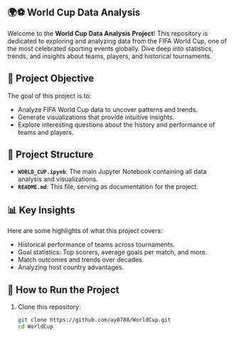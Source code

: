 
## 🌍⚽ World Cup Data Analysis

Welcome to the **World Cup Data Analysis Project**! This repository is dedicated to exploring and analyzing data from the FIFA World Cup, one of the most celebrated sporting events globally. Dive deep into statistics, trends, and insights about teams, players, and historical tournaments.

## 🎯 Project Objective

The goal of this project is to:

- Analyze FIFA World Cup data to uncover patterns and trends.
- Generate visualizations that provide intuitive insights.
- Explore interesting questions about the history and performance of teams and players.

## 📂 Project Structure

- **`WORLD_CUP.ipynb`**: The main Jupyter Notebook containing all data analysis and visualizations.
- **`README.md`**: This file, serving as documentation for the project.

## 📊 Key Insights

Here are some highlights of what this project covers:

- Historical performance of teams across tournaments.
- Goal statistics: Top scorers, average goals per match, and more.
- Match outcomes and trends over decades.
- Analyzing host country advantages.

## 🚀 How to Run the Project

1. Clone this repository:
   ```bash
   git clone https://github.com/ay0788/WorldCup.git
   cd WorldCup
